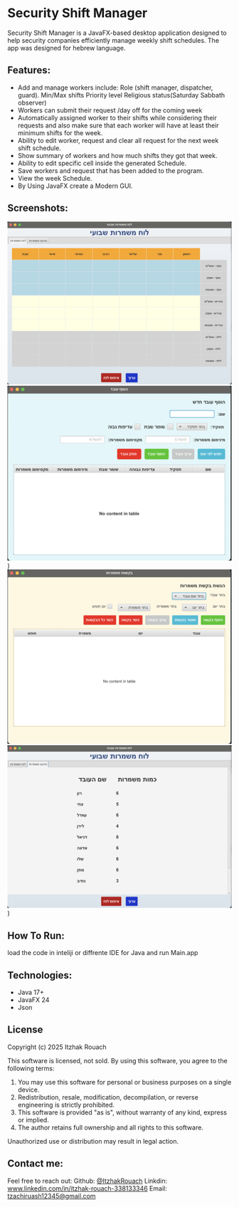 # Security Shift Manager
Security Shift Manager is a JavaFX-based desktop application designed to help security companies efficiently manage weekly shift schedules.
The app was designed for hebrew language.

## Features:
- Add and manage workers include:
  Role (shift manager, dispatcher, guard).
  Min/Max shifts
  Priority level
  Religious status(Saturday Sabbath observer)
- Workers can submit their request /day off for the coming week
- Automatically assigned worker to their shifts while considering their requests and also
  make sure that each worker will have at least their minimum shifts for the week.
- Ability to edit worker, request and clear all request for the next week shift schedule.
- Show summary of workers and how much shifts they got that week.
- Ability to edit specific cell inside the generated Schedule.
- Save workers and request that has been added to the program.
- View the week Schedule.
- By Using JavaFX create a Modern GUI.


## Screenshots:

![Main Dashboard](https://github.com/ItzhakRouach/ShiftManager/blob/main/Screenshot%202025-03-31%20at%2021.13.09.png?raw=true)
![Add Worker](https://github.com/ItzhakRouach/ShiftManager/blob/main/addWorker.png?raw=true))
![Add Request](https://github.com/ItzhakRouach/ShiftManager/blob/main/addRequest.png?raw=true)
![Summary Worker Shifts](https://github.com/ItzhakRouach/ShiftManager/blob/main/Screenshot%202025-03-31%20at%2021.13.25.png?raw=true))







## How To Run:
load the code in inteliji or diffrente IDE for Java and run Main.app

## Technologies:
- Java 17+
- JavaFX 24
- Json

## License
Copyright (c) 2025 Itzhak Rouach

This software is licensed, not sold. By using this software, you agree to the following terms:

1. You may use this software for personal or business purposes on a single device.
2. Redistribution, resale, modification, decompilation, or reverse engineering is strictly prohibited.
3. This software is provided "as is", without warranty of any kind, express or implied.
4. The author retains full ownership and all rights to this software.

Unauthorized use or distribution may result in legal action.

## Contact me:
Feel free to reach out:
Github: [@ItzhakRouach](https://github.com/ItzhakRouach)
Linkdin: www.linkedin.com/in/itzhak-rouach-338133346 
Email: tzachiruash12345@gmail.com




